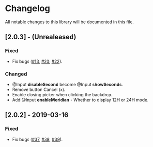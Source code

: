 # Changelog
All notable changes to this library will be documented in this file.

## [2.0.3] - (Unrealeased)
### Fixed
- Fix bugs ([#13](https://github.com/h2qutc/ngx-mat-datetime-picker/issues/13), [#20](https://github.com/h2qutc/ngx-mat-datetime-picker/issues/20), [#22](https://github.com/h2qutc/ngx-mat-datetime-picker/issues/22)).

### Changed
- @Input **disableSecond** become @Input **showSeconds**.
- Remove button Cancel (x).
- Enable closing picker when clicking the backdrop.
- Add @Input **enableMeridian** - Whether to display 12H or 24H mode.

## [2.0.2] - 2019-03-16
### Fixed
- Fix bugs ([#37](https://github.com/h2qutc/ngx-mat-datetime-picker/issues/37), [#38](https://github.com/h2qutc/ngx-mat-datetime-picker/issues/38), [#39](https://github.com/h2qutc/ngx-mat-datetime-picker/issues/39)).